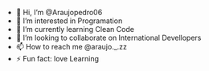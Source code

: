 - 👋 Hi, I’m @Araujopedro06
- 👀 I’m interested in Programation
- 🌱 I’m currently learning Clean Code
- 💞️ I’m looking to collaborate on International Devellopers
- 📫 How to reach me @araujo._.zz
- ⚡ Fun fact: love Learning

<!---
Araujopedro06/Araujopedro06 is a ✨ special ✨ repository because its `README.md` (this file) appears on your GitHub profile.
You can click the Preview link to take a look at your changes.
--->
